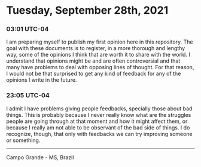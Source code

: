 # Tuesday, September 28th, 2021

### 03:01 UTC-04

I am preparing myself to publish my first opinion here in this repository. The goal
with these documents is to register, in a more thorough and lengthy way, some of
the opinions I think that are worth it to share with the world. I understand that
opinions might be and are often controversial and that many have problems to deal
with opposing lines of thought. For that reason, I would not be that surprised to
get any kind of feedback for any of the opinions I write in the future.

### 23:05 UTC-04

I admit I have problems giving people feedbacks, specially those about bad things.
This is probably because I never really know what are the struggles people are going
through at that moment and how it might affect them, or because I really am not
able to be observant of the bad side of things. I do recognize, though, that only
with feedbacks we can try improving someone or something.

---

Campo Grande - MS, Brazil
